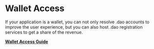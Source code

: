 # Wallet Access

If your application is a wallet, you can not only resolve .dao accounts to improve the user experience, but you can also host .dao registration services to get a share of the revenue.

[**Wallet Access Guide**](https://app.skiff.com/file/7d67a65d-f610-4bd6-8efa-ed7f744d55e3)
